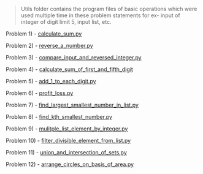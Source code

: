 > Utils folder contains the program files of basic operations which were used multiple time in these problem statements for ex- input of integer of digit limit 5, input list, etc.

Problem 1) - [calculate_sum.py](calculate_sum.py)

Problem 2) - [reverse_a_number.py](reverse_a_number.py)

Problem 3) - [compare_input_and_reversed_integer.py](compare_input_and_reversed_integer.py)

Problem 4) - [calculate_sum_of_first_and_fifth_digit](calculate_sum_of_first_and_fifth_digit.py)

Problem 5) - [add_1_to_each_digit.py](add_1_to_each_digit.py)

Problem 6) - [profit_loss.py](profit_loss.py)

Problem 7) - [find_largest_smallest_number_in_list.py](find_largest_smallest_number_in_list.py)

Problem 8) - [find_kth_smallest_number.py](find_kth_smallest_number.py)

Problem 9) - [mulitple_list_element_by_integer.py](mulitple_list_element_by_integer.py)

Problem 10) - [filter_divisible_element_from_list.py](filter_divisible_element_from_list.py)

Problem 11) - [union_and_intersection_of_sets.py](union_and_intersection_of_sets.py)

Problem 12) - [arrange_circles_on_basis_of_area.py](arrange_circles_on_basis_of_area.py)
